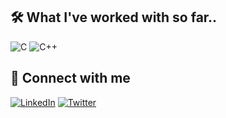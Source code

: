 ## 🛠️ What I've worked with so far..

![C](https://img.shields.io/badge/C-00599C?style=for-the-badge&logo=c&logoColor=white)
![C++](https://img.shields.io/badge/C++-00599C?style=for-the-badge&logo=c%2B%2B&logoColor=white)

## 🔗 Connect with me

[![LinkedIn](https://img.shields.io/badge/LinkedIn-0A66C2?style=for-the-badge&logo=linkedin&logoColor=white)](https://www.linkedin.com/in/amertaydin)
[![Twitter](https://img.shields.io/badge/Twitter-1DA1F2?style=for-the-badge&logo=twitter&logoColor=white)](https://x.com/amertaydin)
